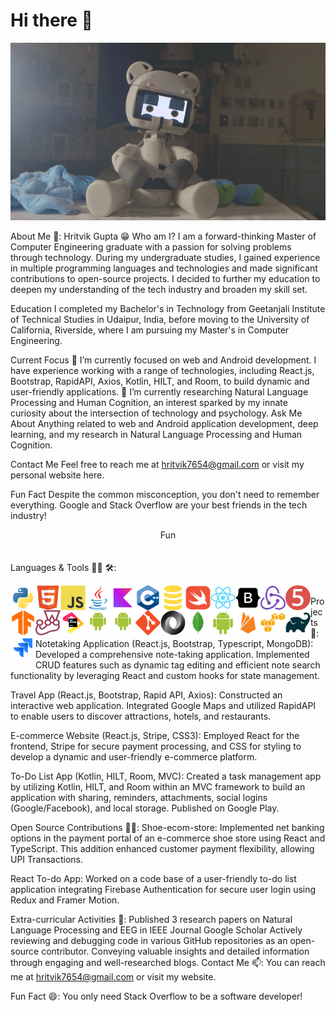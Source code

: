 

# Hi there 👋

<img width="560" alt="Screenshot 2022-03-07 at 7 21 59 PM" src= "https://github.com/hritvikgupta/hritvikgupta/blob/main/src_/5lto.gif">

About Me 💬:
Hritvik Gupta 😁
Who am I?
I am a forward-thinking Master of Computer Engineering graduate with a passion for solving problems through technology. During my undergraduate studies, I gained experience in multiple programming languages and technologies and made significant contributions to open-source projects. I decided to further my education to deepen my understanding of the tech industry and broaden my skill set.

Education
I completed my Bachelor's in Technology from Geetanjali Institute of Technical Studies in Udaipur, India, before moving to the University of California, Riverside, where I am pursuing my Master's in Computer Engineering.

Current Focus
🔭 I’m currently focused on web and Android development. I have experience working with a range of technologies, including React.js, Bootstrap, RapidAPI, Axios, Kotlin, HILT, and Room, to build dynamic and user-friendly applications.
🌱 I’m currently researching Natural Language Processing and Human Cognition, an interest sparked by my innate curiosity about the intersection of technology and psychology.
Ask Me About
Anything related to web and Android application development, deep learning, and my research in Natural Language Processing and Human Cognition.

Contact Me
Feel free to reach me at hritvik7654@gmail.com or visit my personal website here.

Fun Fact
Despite the common misconception, you don't need to remember everything. Google and Stack Overflow are your best friends in the tech industry!

<div align="center">
Fun

</div>
</br>
</hr>
</br>
Languages & Tools 👨‍💻 🛠:
</br>
<p align="center">
<img align="left" alt="Python" width="40px" src="https://raw.githubusercontent.com/devicons/devicon/master/icons/python/python-original.svg" />
<img align="left" alt="HTML/CSS" width="40px" src="https://raw.githubusercontent.com/devicons/devicon/master/icons/html5/html5-original.svg" />
<img align="left" alt="JavaScript/Typescript" width="40px" src="https://raw.githubusercontent.com/devicons/devicon/master/icons/javascript/javascript-original.svg" />
<img align="left" alt="Java" width="40px" src="https://raw.githubusercontent.com/devicons/devicon/master/icons/java/java-original.svg" />
<img align="left" alt="Kotlin" width="40px" src="https://raw.githubusercontent.com/devicons/devicon/master/icons/kotlin/kotlin-original.svg" />
<img align="left" alt="C++" width="40px" src="https://raw.githubusercontent.com/devicons/devicon/master/icons/cplusplus/cplusplus-original.svg" />
<img align="left" alt="SQL" width="40px" src="https://raw.githubusercontent.com/devicons/devicon/master/icons/sql/sql-original.svg" />
<img align="left" alt="Swift" width="40px" src="https://raw.githubusercontent.com/devicons/devicon/master/icons/swift/swift-original.svg" />
<img align="left" alt="React.js" width="40px" src="https://raw.githubusercontent.com/devicons/devicon/master/icons/react/react-original.svg" />
<img align="left" alt="Bootstrap" width="40px" src="https://raw.githubusercontent.com/devicons/devicon/master/icons/bootstrap/bootstrap-plain.svg" />
<img align="left" alt="Redux"width="40px" src="https://raw.githubusercontent.com/devicons/devicon/master/icons/redux/redux-original.svg" />
<img align="left" alt="JUnit" width="40px" src="https://raw.githubusercontent.com/devicons/devicon/master/icons/junit/junit-plain.svg" />
<img align="left" alt="Tensorflow" width="40px" src="https://raw.githubusercontent.com/devicons/devicon/master/icons/tensorflow/tensorflow-original.svg" />
<img align="left" alt="Jest" width="40px" src="https://raw.githubusercontent.com/devicons/devicon/master/icons/jest/jest-plain.svg" />
<img align="left" alt="Jetpack Compose" width="40px" src="https://raw.githubusercontent.com/devicons/devicon/master/icons/jetbrains/jetbrains-original.svg" />
<img align="left" alt="Retrofit" width="40px" src="https://raw.githubusercontent.com/devicons/devicon/master/icons/android/android-original-wordmark.svg" />
<img align="left" alt="Dagger/HILT" width="40px" src="https://raw.githubusercontent.com/devicons/devicon/master/icons/android/android-original-wordmark.svg" />
<img align="left" alt="Git" width="40px" src="https://raw.githubusercontent.com/devicons/devicon/master/icons/git/git-original.svg" />
<img align="left" alt="JSON" width="40px" src="https://raw.githubusercontent.com/devicons/devicon/master/icons/json/json-original.svg" />
<img align="left" alt="MongoDB" width="40px" src="https://raw.githubusercontent.com/devicons/devicon/master/icons/mongodb/mongodb-original.svg" />
<img align="left" alt="Android SDK" width="40px" src="https://raw.githubusercontent.com/devicons/devicon/master/icons/android/android-original.svg" />
<img align="left" alt="Firebase" width="40px" src="https://raw.githubusercontent.com/devicons/devicon/master/icons/firebase/firebase-plain.svg" />
<img align="left" alt="AWS" width="40px" src="https://raw.githubusercontent.com/devicons/devicon/master/icons/amazonwebservices/amazonwebservices-original.svg" />
<img align="left" alt="Gradle" width="40px" src="https://raw.githubusercontent.com/devicons/devicon/master/icons/gradle/gradle-plain.svg" />
<img align="left" alt="Jira" width="40px" src="https://raw.githubusercontent.com/devicons/devicon/master/icons/jira/jira-original.svg" />
</p>
</br>
Projects 🚀:
Notetaking Application (React.js, Bootstrap, Typescript, MongoDB): Developed a comprehensive note-taking application. Implemented CRUD features such as dynamic tag editing and efficient note search functionality by leveraging React and custom hooks for state management.

Travel App (React.js, Bootstrap, Rapid API, Axios): Constructed an interactive web application. Integrated Google Maps and utilized RapidAPI to enable users to discover attractions, hotels, and restaurants.

E-commerce Website (React.js, Stripe, CSS3): Employed React for the frontend, Stripe for secure payment processing, and CSS for styling to develop a dynamic and user-friendly e-commerce platform.

To-Do List App (Kotlin, HILT, Room, MVC): Created a task management app by utilizing Kotlin, HILT, and Room within an MVC framework to build an application with sharing, reminders, attachments, social logins (Google/Facebook), and local storage. Published on Google Play.

Open Source Contributions 👨‍💻:
Shoe-ecom-store: Implemented net banking options in the payment portal of an e-commerce shoe store using React and TypeScript. This addition enhanced customer payment flexibility, allowing UPI Transactions.

React To-do App: Worked on a code base of a user-friendly to-do list application integrating Firebase Authentication for secure user login using Redux and Framer Motion.

Extra-curricular Activities 🎯:
Published 3 research papers on Natural Language Processing and EEG in IEEE Journal Google Scholar
Actively reviewing and debugging code in various GitHub repositories as an open-source contributor.
Conveying valuable insights and detailed information through engaging and well-researched blogs.
Contact Me 📫:
You can reach me at hritvik7654@gmail.com or visit my website.

Fun Fact 😄:
You only need Stack Overflow to be a software developer!
